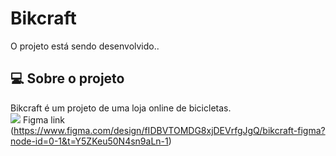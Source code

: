 # Bikcraft
O projeto está sendo desenvolvido.. 


## 💻 Sobre o projeto
Bikcraft é um projeto de uma loja online de bicicletas.<br>
<img src="https://raw.githubusercontent.com/marwin1991/profile-technology-icons/refs/heads/main/icons/figma.png" /> Figma link (https://www.figma.com/design/fIDBVTOMDG8xjDEVrfgJgQ/bikcraft-figma?node-id=0-1&t=Y5ZKeu50N4sn9aLn-1)
